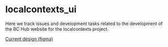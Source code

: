 # localcontexts_ui
Here we track issues and development tasks related to the development of the BC Hub website for the localcontexts project.

[Current design (figma)](https://www.figma.com/file/t4RFVvIiAY2dwFeXtVntmW/Enich-Hub?node-id=1844%3A6h)
